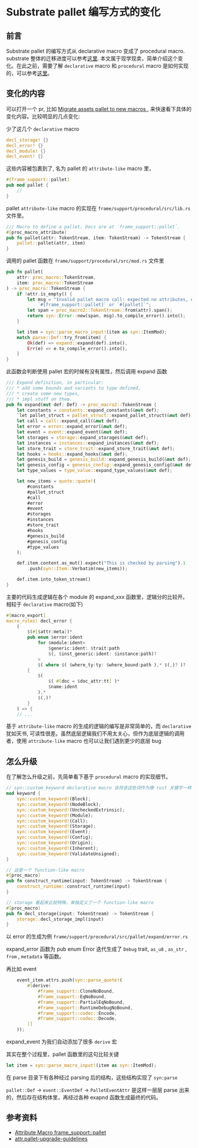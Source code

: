 # Substrate pallet 编写方式的变化

## 前言

Substrate pallet 的编写方式从 declarative macro 变成了 procedural macro. substrate 整体的迁移进度可以参考[这里](https://github.com/paritytech/substrate/issues/7882). 本文属于现学现卖，简单介绍这个变化。在此之前，需要了解 `declarative` macro 和 `procedural` macro  是如何实现的，可以参考[这里](http://songtianyi.info/pages/programming/programming-languages/M-rust-macro.html)。

## 变化的内容

可以打开一个 pr, 比如 [Migrate assets pallet to new macros
](https://github.com/paritytech/substrate/pull/7984/files), 来快速看下具体的变化内容。比较明显的几点变化:

少了这几个 `declarative` macro

``` rust
decl_storage! {}
decl_error! {}
decl_module! {}
decl_event! {}
```

这些内容被包裹到了, 名为 pallet 的 `attribute-like` macro 里，

``` rust
#[frame_support::pallet]
pub mod pallet {
    //
}
```

pallet `attribute-like` macro 的实现在 `frame/support/procedural/src/lib.rs` 文件里。

``` rust
/// Macro to define a pallet. Docs are at `frame_support::pallet`.
#[proc_macro_attribute]
pub fn pallet(attr: TokenStream, item: TokenStream) -> TokenStream {
	pallet::pallet(attr, item)
}
```

调用的 pallet 函数在 `frame/support/procedural/src/mod.rs` 文件里

``` rust
pub fn pallet(
	attr: proc_macro::TokenStream,
	item: proc_macro::TokenStream
) -> proc_macro::TokenStream {
	if !attr.is_empty() {
		let msg = "Invalid pallet macro call: expected no attributes, e.g. macro call must be just \
			`#[frame_support::pallet]` or `#[pallet]`";
		let span = proc_macro2::TokenStream::from(attr).span();
		return syn::Error::new(span, msg).to_compile_error().into();
	}

	let item = syn::parse_macro_input!(item as syn::ItemMod);
	match parse::Def::try_from(item) {
		Ok(def) => expand::expand(def).into(),
		Err(e) => e.to_compile_error().into(),
	}
}
```

此函数会判断使用 pallet 宏的时候有没有属性，然后调用 expand 函数

``` rust
/// Expand definition, in particular:
/// * add some bounds and variants to type defined,
/// * create some new types,
/// * impl stuff on them.
pub fn expand(mut def: Def) -> proc_macro2::TokenStream {
	let constants = constants::expand_constants(&mut def);
	`let pallet_struct = pallet_struct::expand_pallet_struct(&mut def);`
	let call = call::expand_call(&mut def);
	let error = error::expand_error(&mut def);
	let event = event::expand_event(&mut def);
	let storages = storage::expand_storages(&mut def);
	let instances = instances::expand_instances(&mut def);
	let store_trait = store_trait::expand_store_trait(&mut def);
	let hooks = hooks::expand_hooks(&mut def);
	let genesis_build = genesis_build::expand_genesis_build(&mut def);
	let genesis_config = genesis_config::expand_genesis_config(&mut def);
	let type_values = type_value::expand_type_values(&mut def);

	let new_items = quote::quote!(
		#constants
		#pallet_struct
		#call
		#error
		#event
		#storages
		#instances
		#store_trait
		#hooks
		#genesis_build
		#genesis_config
		#type_values
	);

	def.item.content.as_mut().expect("This is checked by parsing").1
		.push(syn::Item::Verbatim(new_items));

	def.item.into_token_stream()
}
```

主要的代码生成逻辑在各个 module 的 expand_xxx 函数里，逻辑分的比较开。相较于 `declarative` macro(如下)

``` rust
#[macro_export]
macro_rules! decl_error {
	(
		$(#[$attr:meta])*
		pub enum $error:ident
			for $module:ident<
				$generic:ident: $trait:path
				$(, $inst_generic:ident: $instance:path)?
			>
			$( where $( $where_ty:ty: $where_bound:path ),* $(,)? )?
		{
			$(
				$( #[doc = $doc_attr:tt] )*
				$name:ident
			),*
			$(,)?
		}
	) => {
    // ...
```

基于 `attribute-like` macro 的生成的逻辑的编写是非常简单的，而 `declarative` 犹如天书, 可读性很差。虽然底层逻辑我们不用太关心，但作为底层逻辑的调用者，使用 `attribute-like` macro 也可以让我们遇到更少的底层 bug

## 怎么升级

在了解怎么升级之前，先简单看下基于 `procedural` macro 的实现细节。

``` rust
// syn::custom_keyword declarative macro 会将该这些词作为像 rust 关键字一样解析
mod keyword {
	syn::custom_keyword!(Block);
	syn::custom_keyword!(NodeBlock);
	syn::custom_keyword!(UncheckedExtrinsic);
	syn::custom_keyword!(Module);
	syn::custom_keyword!(Call);
	syn::custom_keyword!(Storage);
	syn::custom_keyword!(Event);
	syn::custom_keyword!(Config);
	syn::custom_keyword!(Origin);
	syn::custom_keyword!(Inherent);
	syn::custom_keyword!(ValidateUnsigned);
}
```

``` rust
// 这是一个 function-like macro
#[proc_macro]
pub fn construct_runtime(input: TokenStream) -> TokenStream {
	construct_runtime::construct_runtime(input)
}
```

``` rust
// storage 看起来比较特殊，单独定义了一个 function-like macro
#[proc_macro]
pub fn decl_storage(input: TokenStream) -> TokenStream {
	storage::decl_storage_impl(input)
}
```

以 error 的生成为例 `frame/support/procedural/src/pallet/expand/error.rs`

expand_error 函数为 pub enum Error<T> 迭代生成了 `Debug` trait, `as_u8` , `as_str` , `from` , `metadata` 等函数。

再比如 event

``` rust
	event_item.attrs.push(syn::parse_quote!(
		#[derive(
			#frame_support::CloneNoBound,
			#frame_support::EqNoBound,
			#frame_support::PartialEqNoBound,
			#frame_support::RuntimeDebugNoBound,
			#frame_support::codec::Encode,
			#frame_support::codec::Decode,
		)]
	));

```

expand_event 为我们自动添加了很多 `derive` 宏

其实在整个过程里，pallet 函数里的这句比较关键

``` rust
let item = syn::parse_macro_input!(item as syn::ItemMod);
```

在 parse 目录下有各种经过 parsing 后的结构，这些结构实现了 `syn:parse`

`pallet::Def` -> `event::EventDef` -> `PalletEventAttr` 是这样一层层 parse 出来的，然后存在结构体里，再经过各种 exapnd 函数生成最终的代码。

## 参考资料

* [Attribute Macro frame_support::pallet](https://substrate.dev/rustdocs/v3.0.0/frame_support/attr.pallet.html)
* [attr.pallet-upgrade-guidelines](https://crates.parity.io/frame_support/attr.pallet.html#upgrade-guidelines)

